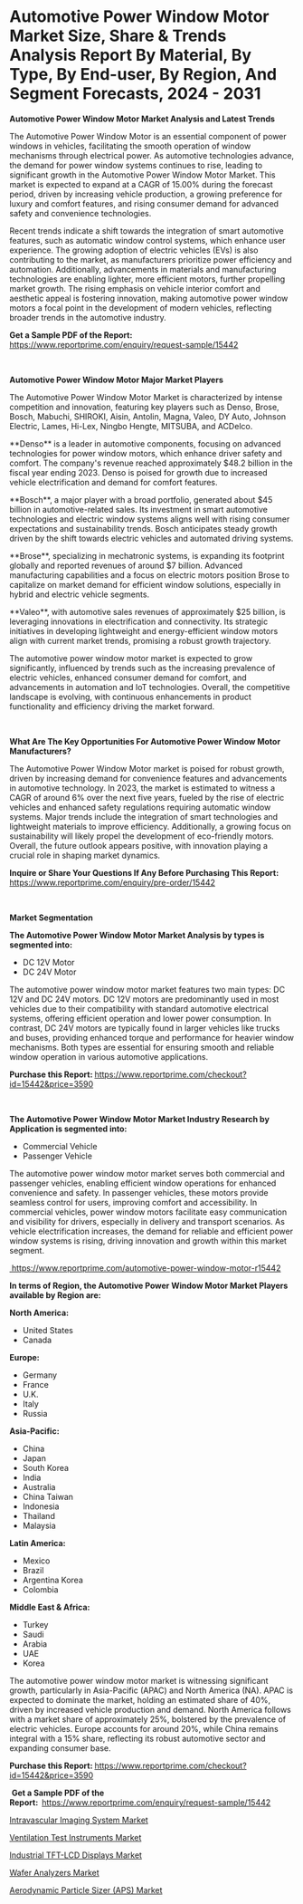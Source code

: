 <p><h1>Automotive Power Window Motor Market Size, Share & Trends Analysis Report By Material, By Type, By End-user, By Region, And Segment Forecasts, 2024 - 2031</h1></p><p><strong>Automotive Power Window Motor Market Analysis and Latest Trends</strong></p>
<p><p>The Automotive Power Window Motor is an essential component of power windows in vehicles, facilitating the smooth operation of window mechanisms through electrical power. As automotive technologies advance, the demand for power window systems continues to rise, leading to significant growth in the Automotive Power Window Motor Market. This market is expected to expand at a CAGR of 15.00% during the forecast period, driven by increasing vehicle production, a growing preference for luxury and comfort features, and rising consumer demand for advanced safety and convenience technologies.</p><p>Recent trends indicate a shift towards the integration of smart automotive features, such as automatic window control systems, which enhance user experience. The growing adoption of electric vehicles (EVs) is also contributing to the market, as manufacturers prioritize power efficiency and automation. Additionally, advancements in materials and manufacturing technologies are enabling lighter, more efficient motors, further propelling market growth. The rising emphasis on vehicle interior comfort and aesthetic appeal is fostering innovation, making automotive power window motors a focal point in the development of modern vehicles, reflecting broader trends in the automotive industry.</p></p>
<p><strong>Get a Sample PDF of the Report:&nbsp;</strong> <a href="https://www.reportprime.com/enquiry/request-sample/15442?utm_campaign=1355&utm_medium=2&utm_source=Github&utm_content=ia&utm_term=11102024&utm_id=automotive-power-window-motor">https://www.reportprime.com/enquiry/request-sample/15442</a></p>
<p>&nbsp;</p>
<p><strong>Automotive Power Window Motor Major Market Players</strong></p>
<p><p>The Automotive Power Window Motor Market is characterized by intense competition and innovation, featuring key players such as Denso, Brose, Bosch, Mabuchi, SHIROKI, Aisin, Antolin, Magna, Valeo, DY Auto, Johnson Electric, Lames, Hi-Lex, Ningbo Hengte, MITSUBA, and ACDelco. </p><p>**Denso** is a leader in automotive components, focusing on advanced technologies for power window motors, which enhance driver safety and comfort. The company's revenue reached approximately $48.2 billion in the fiscal year ending 2023. Denso is poised for growth due to increased vehicle electrification and demand for comfort features.</p><p>**Bosch**, a major player with a broad portfolio, generated about $45 billion in automotive-related sales. Its investment in smart automotive technologies and electric window systems aligns well with rising consumer expectations and sustainability trends. Bosch anticipates steady growth driven by the shift towards electric vehicles and automated driving systems.</p><p>**Brose**, specializing in mechatronic systems, is expanding its footprint globally and reported revenues of around $7 billion. Advanced manufacturing capabilities and a focus on electric motors position Brose to capitalize on market demand for efficient window solutions, especially in hybrid and electric vehicle segments.</p><p>**Valeo**, with automotive sales revenues of approximately $25 billion, is leveraging innovations in electrification and connectivity. Its strategic initiatives in developing lightweight and energy-efficient window motors align with current market trends, promising a robust growth trajectory.</p><p>The automotive power window motor market is expected to grow significantly, influenced by trends such as the increasing prevalence of electric vehicles, enhanced consumer demand for comfort, and advancements in automation and IoT technologies. Overall, the competitive landscape is evolving, with continuous enhancements in product functionality and efficiency driving the market forward.</p></p>
<p>&nbsp;</p>
<p><strong>What Are The Key Opportunities For Automotive Power Window Motor Manufacturers?</strong></p>
<p><p>The Automotive Power Window Motor market is poised for robust growth, driven by increasing demand for convenience features and advancements in automotive technology. In 2023, the market is estimated to witness a CAGR of around 6% over the next five years, fueled by the rise of electric vehicles and enhanced safety regulations requiring automatic window systems. Major trends include the integration of smart technologies and lightweight materials to improve efficiency. Additionally, a growing focus on sustainability will likely propel the development of eco-friendly motors. Overall, the future outlook appears positive, with innovation playing a crucial role in shaping market dynamics.</p></p>
<p><strong>Inquire or Share Your Questions If Any Before Purchasing This Report:</strong> <a href="https://www.reportprime.com/enquiry/pre-order/15442?utm_campaign=1355&utm_medium=2&utm_source=Github&utm_content=ia&utm_term=11102024&utm_id=automotive-power-window-motor">https://www.reportprime.com/enquiry/pre-order/15442</a></p>
<p>&nbsp;</p>
<p><strong>Market Segmentation</strong></p>
<p><strong>The Automotive Power Window Motor Market Analysis by types is segmented into:</strong></p>
<p><ul><li>DC 12V Motor</li><li>DC 24V Motor</li></ul></p>
<p><p>The automotive power window motor market features two main types: DC 12V and DC 24V motors. DC 12V motors are predominantly used in most vehicles due to their compatibility with standard automotive electrical systems, offering efficient operation and lower power consumption. In contrast, DC 24V motors are typically found in larger vehicles like trucks and buses, providing enhanced torque and performance for heavier window mechanisms. Both types are essential for ensuring smooth and reliable window operation in various automotive applications.</p></p>
<p><strong>Purchase this Report:&nbsp;</strong><a href="https://www.reportprime.com/checkout?id=15442&price=3590&utm_campaign=1355&utm_medium=2&utm_source=Github&utm_content=ia&utm_term=11102024&utm_id=automotive-power-window-motor">https://www.reportprime.com/checkout?id=15442&price=3590</a></p>
<p>&nbsp;</p>
<p><strong>The Automotive Power Window Motor Market Industry Research by Application is segmented into:</strong></p>
<p><ul><li>Commercial Vehicle</li><li>Passenger Vehicle</li></ul></p>
<p><p>The automotive power window motor market serves both commercial and passenger vehicles, enabling efficient window operations for enhanced convenience and safety. In passenger vehicles, these motors provide seamless control for users, improving comfort and accessibility. In commercial vehicles, power window motors facilitate easy communication and visibility for drivers, especially in delivery and transport scenarios. As vehicle electrification increases, the demand for reliable and efficient power window systems is rising, driving innovation and growth within this market segment.</p></p>
<p><a href="https://www.reportprime.com/automotive-power-window-motor-r15442?utm_campaign=1355&utm_medium=2&utm_source=Github&utm_content=ia&utm_term=11102024&utm_id=automotive-power-window-motor">&nbsp;https://www.reportprime.com/automotive-power-window-motor-r15442</a></p>
<p><strong>In terms of Region, the Automotive Power Window Motor Market Players available by Region are:</strong></p>
<p>
    <p> <strong> North America: </strong>
        <ul>
            <li>United States</li>
            <li>Canada</li>
        </ul>
        </p> 
    <p> <strong> Europe: </strong>
        <ul>
            <li>Germany</li>
            <li>France</li>
            <li>U.K.</li>
            <li>Italy</li>
            <li>Russia</li>
        </ul>
        </p> 
    <p> <strong> Asia-Pacific: </strong>
        <ul>
            <li>China</li>
            <li>Japan</li>
            <li>South Korea</li>
            <li>India</li>
            <li>Australia</li>
            <li>China Taiwan</li>
            <li>Indonesia</li>
            <li>Thailand</li>
            <li>Malaysia</li>
        </ul>
        </p> 
    <p> <strong> Latin America: </strong>
        <ul>
            <li>Mexico</li>
            <li>Brazil</li>
            <li>Argentina Korea</li>
            <li>Colombia</li>
        </ul>
        </p> 
    <p> <strong> Middle East & Africa: </strong>
        <ul>
            <li>Turkey</li>
            <li>Saudi</li>
            <li>Arabia</li>
            <li>UAE</li>
            <li>Korea</li>
        </ul>
    </p>
    </p>
<p><p>The automotive power window motor market is witnessing significant growth, particularly in Asia-Pacific (APAC) and North America (NA). APAC is expected to dominate the market, holding an estimated share of 40%, driven by increased vehicle production and demand. North America follows with a market share of approximately 25%, bolstered by the prevalence of electric vehicles. Europe accounts for around 20%, while China remains integral with a 15% share, reflecting its robust automotive sector and expanding consumer base.</p></p>
<p><strong>Purchase this Report: </strong><a href="https://www.reportprime.com/checkout?id=15442&price=3590&utm_campaign=1355&utm_medium=2&utm_source=Github&utm_content=ia&utm_term=11102024&utm_id=automotive-power-window-motor">https://www.reportprime.com/checkout?id=15442&price=3590</a></p>
<p>&nbsp;<strong>Get a Sample PDF of the Report:&nbsp;&nbsp;</strong><a href="https://www.reportprime.com/enquiry/request-sample/15442?utm_campaign=1355&utm_medium=2&utm_source=Github&utm_content=ia&utm_term=11102024&utm_id=automotive-power-window-motor">https://www.reportprime.com/enquiry/request-sample/15442</a></p>
<p><strong></strong></p>
<p><p><a href="https://www.linkedin.com/pulse/intravascular-imaging-system-market-revolution-2024--rldrc?utm_campaign=1355&utm_medium=2&utm_source=Github&utm_content=ia&utm_term=11102024&utm_id=automotive-power-window-motor">Intravascular Imaging System Market</a></p><p><a href="https://www.linkedin.com/pulse/surfing-ventilation-test-instruments-wave-riding-market-currents-7ek7f?utm_campaign=1355&utm_medium=2&utm_source=Github&utm_content=ia&utm_term=11102024&utm_id=automotive-power-window-motor">Ventilation Test Instruments Market</a></p><p><a href="https://www.linkedin.com/pulse/industrial-tft-lcd-displays-market-research-report-forecast-6j78e?utm_campaign=1355&utm_medium=2&utm_source=Github&utm_content=ia&utm_term=11102024&utm_id=automotive-power-window-motor">Industrial TFT-LCD Displays Market</a></p><p><a href="https://www.linkedin.com/pulse/emerging-wafer-analyzers-market-opportunities-analysis-investors-ekmof?utm_campaign=1355&utm_medium=2&utm_source=Github&utm_content=ia&utm_term=11102024&utm_id=automotive-power-window-motor">Wafer Analyzers Market</a></p><p><a href="https://www.linkedin.com/pulse/aerodynamic-particle-sizer-aps-market-evolution-future-outlook-b1fwf?utm_campaign=1355&utm_medium=2&utm_source=Github&utm_content=ia&utm_term=11102024&utm_id=automotive-power-window-motor">Aerodynamic Particle Sizer (APS) Market</a></p></p>